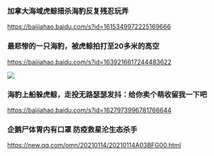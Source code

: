 ### 加拿大海域虎鲸猎杀海豹反复残忍玩弄
https://baijiahao.baidu.com/s?id=1615349972225169666

### 最悲惨的一只海豹，被虎鲸拍打至20多米的高空
https://baijiahao.baidu.com/s?id=1639216617244483622

<img src="https://pic.rmb.bdstatic.com/4ce7bce3990255345603e10b7c1d09827228.gif">

### 海豹上船躲虎鲸，走投无路瑟瑟发抖：给你卖个萌收留我一下吧
https://baijiahao.baidu.com/s?id=1627973996781766644

### 企鹅尸体胃内有口罩 防疫救星沦生态杀手
https://new.qq.com/omn/20210114/20210114A03BFG00.html
